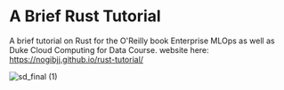 # A Brief Rust Tutorial
A brief tutorial on Rust for the O'Reilly book Enterprise MLOps as well as Duke Cloud Computing for Data Course.
website here:  https://nogibjj.github.io/rust-tutorial/

![sd_final (1)](https://user-images.githubusercontent.com/58792/213264730-91ea442f-ec3d-4af2-9975-500c0d9ac7d0.png)
